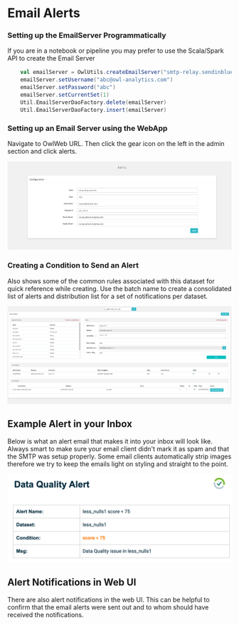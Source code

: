 # Email Alerts

### Setting up the EmailServer Programmatically

If you are in a notebook or pipeline you may prefer to use the Scala/Spark API to create the Email Server 

```scala
    val emailServer = OwlUtils.createEmailServer("smtp-relay.sendinblue.com", 587)
    emailServer.setUsername("abc@owl-analytics.com")
    emailServer.setPassword("abc")
    emailServer.setCurrentSet(1)
    Util.EmailServerDaoFactory.delete(emailServer)
    Util.EmailServerDaoFactory.insert(emailServer)
```

### Setting up an Email Server using the WebApp

Navigate to OwlWeb URL.  Then click the gear icon on the left in the admin section and click alerts.

![](../.gitbook/assets/screen-shot-2020-07-27-at-9.09.04-pm.png)

### Creating a Condition to Send an Alert

Also shows some of the common rules associated with this dataset for quick reference while creating. Use the batch name to create a consolidated list of alerts and distribution list for a set of notifications per dataset.

![](../.gitbook/assets/screen-shot-2020-07-27-at-9.14.20-pm.png)

## Example Alert in your Inbox

Below is what an alert email that makes it into your inbox will look like.  Always smart to make sure your email client didn't mark it as spam and that the SMTP was setup properly.  Some email clients automatically strip images therefore we try to keep the emails light on styling and straight to the point.

![](../.gitbook/assets/screen-shot-2021-08-11-at-9.46.48-pm.png)

## Alert Notifications in Web UI

There are also alert notifications in the web UI.  This can be helpful to confirm that the email alerts were sent out and to whom should have received the notifications. 



